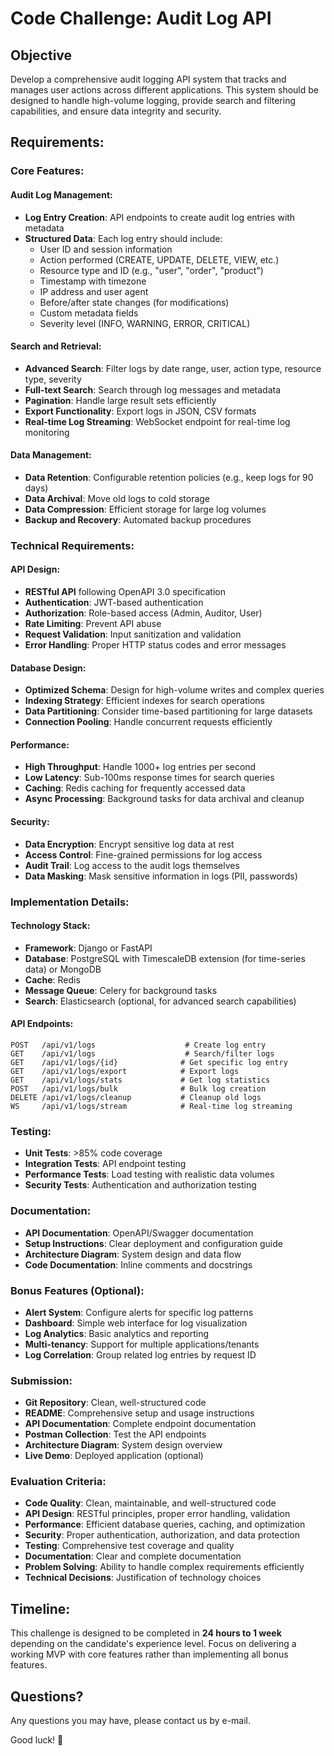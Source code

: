 # Code Challenge: Audit Log API

## Objective

Develop a comprehensive audit logging API system that tracks and manages user actions across different applications. This system should be designed to handle high-volume logging, provide search and filtering capabilities, and ensure data integrity and security.

## Requirements:

### Core Features:

#### Audit Log Management:
- **Log Entry Creation**: API endpoints to create audit log entries with metadata
- **Structured Data**: Each log entry should include:
  - User ID and session information
  - Action performed (CREATE, UPDATE, DELETE, VIEW, etc.)
  - Resource type and ID (e.g., "user", "order", "product")
  - Timestamp with timezone
  - IP address and user agent
  - Before/after state changes (for modifications)
  - Custom metadata fields
  - Severity level (INFO, WARNING, ERROR, CRITICAL)

#### Search and Retrieval:
- **Advanced Search**: Filter logs by date range, user, action type, resource type, severity
- **Full-text Search**: Search through log messages and metadata
- **Pagination**: Handle large result sets efficiently
- **Export Functionality**: Export logs in JSON, CSV formats
- **Real-time Log Streaming**: WebSocket endpoint for real-time log monitoring

#### Data Management:
- **Data Retention**: Configurable retention policies (e.g., keep logs for 90 days)
- **Data Archival**: Move old logs to cold storage
- **Data Compression**: Efficient storage for large log volumes
- **Backup and Recovery**: Automated backup procedures

### Technical Requirements:

#### API Design:
- **RESTful API** following OpenAPI 3.0 specification
- **Authentication**: JWT-based authentication
- **Authorization**: Role-based access (Admin, Auditor, User)
- **Rate Limiting**: Prevent API abuse
- **Request Validation**: Input sanitization and validation
- **Error Handling**: Proper HTTP status codes and error messages

#### Database Design:
- **Optimized Schema**: Design for high-volume writes and complex queries
- **Indexing Strategy**: Efficient indexes for search operations
- **Data Partitioning**: Consider time-based partitioning for large datasets
- **Connection Pooling**: Handle concurrent requests efficiently

#### Performance:
- **High Throughput**: Handle 1000+ log entries per second
- **Low Latency**: Sub-100ms response times for search queries
- **Caching**: Redis caching for frequently accessed data
- **Async Processing**: Background tasks for data archival and cleanup

#### Security:
- **Data Encryption**: Encrypt sensitive log data at rest
- **Access Control**: Fine-grained permissions for log access
- **Audit Trail**: Log access to the audit logs themselves
- **Data Masking**: Mask sensitive information in logs (PII, passwords)

### Implementation Details:

#### Technology Stack:
- **Framework**: Django or FastAPI
- **Database**: PostgreSQL with TimescaleDB extension (for time-series data) or MongoDB
- **Cache**: Redis
- **Message Queue**: Celery for background tasks
- **Search**: Elasticsearch (optional, for advanced search capabilities)

#### API Endpoints:
```
POST   /api/v1/logs                    # Create log entry
GET    /api/v1/logs                    # Search/filter logs
GET    /api/v1/logs/{id}              # Get specific log entry
GET    /api/v1/logs/export            # Export logs
GET    /api/v1/logs/stats             # Get log statistics
POST   /api/v1/logs/bulk              # Bulk log creation
DELETE /api/v1/logs/cleanup           # Cleanup old logs
WS     /api/v1/logs/stream            # Real-time log streaming
```

### Testing:

- **Unit Tests**: >85% code coverage
- **Integration Tests**: API endpoint testing
- **Performance Tests**: Load testing with realistic data volumes
- **Security Tests**: Authentication and authorization testing

### Documentation:

- **API Documentation**: OpenAPI/Swagger documentation
- **Setup Instructions**: Clear deployment and configuration guide
- **Architecture Diagram**: System design and data flow
- **Code Documentation**: Inline comments and docstrings

### Bonus Features (Optional):

- **Alert System**: Configure alerts for specific log patterns
- **Dashboard**: Simple web interface for log visualization
- **Log Analytics**: Basic analytics and reporting
- **Multi-tenancy**: Support for multiple applications/tenants
- **Log Correlation**: Group related log entries by request ID

### Submission:

- **Git Repository**: Clean, well-structured code
- **README**: Comprehensive setup and usage instructions
- **API Documentation**: Complete endpoint documentation
- **Postman Collection**: Test the API endpoints
- **Architecture Diagram**: System design overview
- **Live Demo**: Deployed application (optional)

### Evaluation Criteria:

- **Code Quality**: Clean, maintainable, and well-structured code
- **API Design**: RESTful principles, proper error handling, validation
- **Performance**: Efficient database queries, caching, and optimization
- **Security**: Proper authentication, authorization, and data protection
- **Testing**: Comprehensive test coverage and quality
- **Documentation**: Clear and complete documentation
- **Problem Solving**: Ability to handle complex requirements efficiently
- **Technical Decisions**: Justification of technology choices

## Timeline:

This challenge is designed to be completed in **24 hours to 1 week** depending on the candidate's experience level. Focus on delivering a working MVP with core features rather than implementing all bonus features.

## Questions?

Any questions you may have, please contact us by e-mail.

Good luck! 🚀
